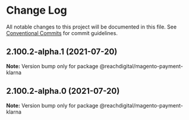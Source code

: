 # Change Log

All notable changes to this project will be documented in this file.
See [Conventional Commits](https://conventionalcommits.org) for commit guidelines.

## 2.100.2-alpha.1 (2021-07-20)

**Note:** Version bump only for package @reachdigital/magento-payment-klarna





## 2.100.2-alpha.0 (2021-07-20)

**Note:** Version bump only for package @reachdigital/magento-payment-klarna
